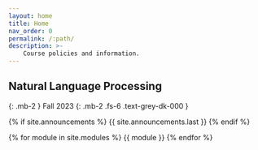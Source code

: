 ```yaml
---
layout: home
title: Home
nav_order: 0
permalink: /:path/
description: >-
    Course policies and information.
---
```


## Natural Language Processing
{: .mb-2 }
Fall 2023
{: .mb-2 .fs-6 .text-grey-dk-000 }

{% if site.announcements %}
{{ site.announcements.last }}
{% endif %}


{% for module in site.modules %}
{{ module }}
{% endfor %}





